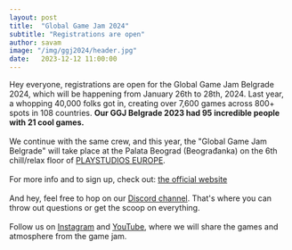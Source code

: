 ```yaml
---
layout: post
title:  "Global Game Jam 2024"
subtitle: "Registrations are open"
author: savam
image: "/img/ggj2024/header.jpg"
date:   2023-12-12 11:00:00
---
```


Hey everyone, registrations are open for the Global Game Jam Belgrade 2024, which will be happening from January 26th to 28th, 2024. Last year, a whopping 40,000 folks got in, creating over 7,600 games across 800+ spots in 108 countries. **Our GGJ Belgrade 2023 had 95 incredible people with 21 cool games.**<br />
<br />
We continue with the same crew, and this year, the "Global Game Jam Belgrade" will take place at the Palata Beograd (Beograđanka) on the 6th chill/relax floor of [PLAYSTUDIOS EUROPE](https://www.linkedin.com/company/playstudios-europe/).<br />
<br />
For more info and to sign up, check out: [the official website](https://globalgamejam.org/jam-sites/2024/global-game-jam-belgrade-2024)<br />
<br />
And hey, feel free to hop on our [Discord channel](https://discord.gg/UBmA3MqHa6). That's where you can throw out questions or get the scoop on everything.<br />
<br />
Follow us on [Instagram](https://www.instagram.com/ggj_belgrade/) and [YouTube](https://www.youtube.com/watch?v=5fXrFLpWSY0), where we will share the games and atmosphere from the game jam.
